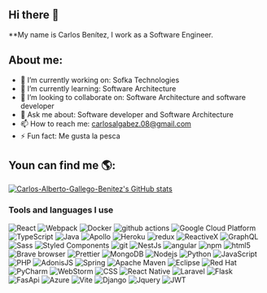 ## Hi there 👋


**My name is Carlos Benítez, I work as a Software Engineer.


## About me:

- 🔭 I’m currently working on:  Sofka Technologies
- 🌱 I’m currently learning: Software Architecture
- 👯 I’m looking to collaborate on: Software Architecture and software developer
- 💬 Ask me about: Software developer and Software Architecture
- 📫 How to reach me: carlosalgabez.08@gmail.com
- ⚡ Fun fact: Me gusta la pesca


## Youn can find me 🌎:

[![Carlos-Alberto-Gallego-Benitez's GitHub stats](https://github-readme-stats.vercel.app/api?username=Carlos-Alberto-Gallego-Benitez)](https://github.com/Carlos-Alberto-Gallego-Benitez/github-readme-stats)




<h3>Tools and languages I use</h3>
<p>
  <img alt="React" src="https://img.shields.io/badge/-React-45b8d8?style=flat-square&logo=react&logoColor=white" />
  <img alt="Webpack" src="https://img.shields.io/badge/-Webpack-8DD6F9?style=flat-square&logo=webpack&logoColor=white" /> 
  <img alt="Docker" src="https://img.shields.io/badge/-Docker-46a2f1?style=flat-square&logo=docker&logoColor=white" />
  <img alt="github actions" src="https://img.shields.io/badge/-Github_Actions-2088FF?style=flat-square&logo=github-actions&logoColor=white" />
  <img alt="Google Cloud Platform" src="https://img.shields.io/badge/-Google_Cloud_Platform-1a73e8?style=flat-square&logo=google-cloud&logoColor=white" />
  <img alt="TypeScript" src="https://img.shields.io/badge/-TypeScript-007ACC?style=flat-square&logo=typescript&logoColor=white" />
  <img alt="Java" src="https://img.shields.io/badge/java-%23ED8B00.svg?style=flat-square&logo=openjdk&logoColor=white" />
  <img alt="Apollo" src="https://img.shields.io/badge/-Apollo%20GraphQL-311C87?style=flat-square&logo=apollo-graphql&logoColor=white" />
  <img alt="Heroku" src="https://img.shields.io/badge/-Heroku-430098?style=flat-square&logo=heroku&logoColor=white" />
  <img alt="redux" src="https://img.shields.io/badge/-Redux-764ABC?style=flat-square&logo=redux&logoColor=white" />
  <img alt="ReactiveX" src="https://img.shields.io/badge/-RxJs-B7178C?style=flat-square&logo=reactivex&logoColor=white" />
  <img alt="GraphQL" src="https://img.shields.io/badge/-GraphQL-E10098?style=flat-square&logo=graphql&logoColor=white" />
  <img alt="Sass" src="https://img.shields.io/badge/-Sass-CC6699?style=flat-square&logo=sass&logoColor=white" />
  <img alt="Styled Components" src="https://img.shields.io/badge/-Styled_Components-db7092?style=flat-square&logo=styled-components&logoColor=white" />
  <img alt="git" src="https://img.shields.io/badge/-Git-F05032?style=flat-square&logo=git&logoColor=white" />
  <img alt="NestJs" src="https://img.shields.io/badge/-NestJs-ea2845?style=flat-square&logo=nestjs&logoColor=white" />
  <img alt="angular" src="https://img.shields.io/badge/-Angular-DD0031?style=flat-square&logo=angular&logoColor=white" />
  <img alt="npm" src="https://img.shields.io/badge/-NPM-CB3837?style=flat-square&logo=npm&logoColor=white" />
  <img alt="html5" src="https://img.shields.io/badge/-HTML5-E34F26?style=flat-square&logo=html5&logoColor=white" />
  <img alt="Brave browser" src="https://img.shields.io/badge/-Brave_Browser-FB542B?style=flat-square&logo=brave&logoColor=white" />
  <img alt="Prettier" src="https://img.shields.io/badge/-Prettier-F7B93E?style=flat-square&logo=prettier&logoColor=white" />
  <img alt="MongoDB" src="https://img.shields.io/badge/-MongoDB-13aa52?style=flat-square&logo=mongodb&logoColor=white" />
  <img alt="Nodejs" src="https://img.shields.io/badge/-Nodejs-43853d?style=flat-square&logo=Node.js&logoColor=white" />
  <img alt="Python" src="https://img.shields.io/badge/python-3670A0?style=flat-squarege&logo=python&logoColor=ffdd54" />
  <img alt="JavaScript" src="https://img.shields.io/badge/javascript-%23323330.svg?style=flat-squarege&logo=javascript&logoColor=%23F7DF1E" />
  <img alt="PHP" src="https://img.shields.io/badge/php-%23777BB4.svg?style=flat-squarege&logo=php&logoColor=white" />
  <img alt="AdonisJS" src="https://img.shields.io/badge/adonisjs-%23220052.svg?style=flat-squarege&logo=adonisjs&logoColor=white" />
  <img alt="Spring" src="https://img.shields.io/badge/spring-%236DB33F.svg?style=flat-squarege&logo=spring&logoColor=white" />
  <img alt="Apache Maven" src="https://img.shields.io/badge/Apache%20Maven-C71A36?style=flat-squarege&logo=Apache%20Maven&logoColor=white" />
  <img alt="Eclipse" src="https://img.shields.io/badge/Eclipse-FE7A16.svg?style=flat-squarege&logo=Eclipse&logoColor=white" />
  <img alt="Red Hat" src="https://img.shields.io/badge/Red%20Hat-EE0000?style=flat-squarege&logo=redhat&logoColor=white" />
  <img alt="PyCharm" src="https://img.shields.io/badge/pycharm-143?style=flat-squarege&logo=pycharm&logoColor=black&color=black&labelColor=green" />
  <img alt="WebStorm" src="https://img.shields.io/badge/webstorm-143?style=flat-squarege&logo=webstorm&logoColor=white&color=black" />
  <img alt="CSS" src="https://img.shields.io/badge/css3-%231572B6.svg?style=flat-squarege&logo=css3&logoColor=white" />
  <img alt="React Native" src="https://img.shields.io/badge/react_native-%2320232a.svg?style=flat-squarege&logo=react&logoColor=%2361DAFB" />
  <img alt="Laravel" src="https://img.shields.io/badge/laravel-%23FF2D20.svg?style=flat-squarege&logo=laravel&logoColor=white" />
  <img alt="Flask" src="https://img.shields.io/badge/flask-%23000.svg?style=flat-squarege&logo=flask&logoColor=white" />
   <img alt="FasApi" src="https://img.shields.io/badge/FastAPI-005571?style=flat-squarege&logo=fastapi" />
   <img alt="Azure" src="https://img.shields.io/badge/azure-%230072C6.svg?style=flat-squarege&logo=microsoftazure&logoColor=white" />
   <img alt="Vite" src="https://img.shields.io/badge/vite-%23646CFF.svg?style=flat-squarege&logo=vite&logoColor=white" />
   <img alt="Django" src="https://img.shields.io/badge/django-%23092E20.svg?style=flat-squarege&logo=django&logoColor=white" />
   <img alt="Jquery" src="https://img.shields.io/badge/jquery-%230769AD.svg?style=flat-squarege&logo=jquery&logoColor=white" />
   <img alt="JWT" src="https://img.shields.io/badge/JWT-black?style=flat-squarege&logo=JSON%20web%20tokens" />
</p>
